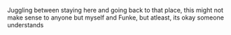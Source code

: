 Juggling between staying here and going back to that place, this might not make sense to anyone but myself and Funke, but atleast, its okay someone understands

